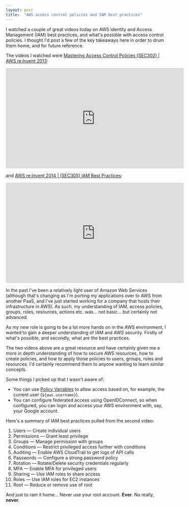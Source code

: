 ```yaml
---
layout: post
title:  "AWS access control policies and IAM best practices"
---
```


I watched a couple of great videos today on AWS Identity and Access Management (IAM) best practices, and what's possible with access control policies. I thought I'd post a few of the key takeaways here in order to drum them home, and for future reference.

The videos I watched were [Mastering Access Control Policies (SEC302) | AWS re:Invent 2013](https://www.youtube.com/watch?t=33&v=Rkr5enrsMks):
<p><iframe width="560" height="315" src="https://www.youtube.com/embed/Rkr5enrsMks" frameborder="0" allowfullscreen></iframe></p>
  
and [AWS re:Invent 2014 | (SEC305) IAM Best Practices](https://www.youtube.com/watch?v=ZhvXW-ILyPs):
  
<p><iframe width="560" height="315" src="https://www.youtube.com/embed/ZhvXW-ILyPs" frameborder="0" allowfullscreen></iframe></p>
  
In the past I've been a relatively light user of Amazon Web Services (although that's changing as I'm porting my applications over to AWS from another PaaS, and I've just started working for a company that hosts their infrastructure in AWS). As such, my understanding of IAM, access policies, groups, roles, resources, actions etc. was... not basic... but certainly not advanced.

As my new role is going to be a lot more hands on in the AWS environment, I wanted to gain a deeper understanding of IAM and AWS security. Firstly of what's possible, and secondly, what are the best practices.

The two videos above are a great resource and have certainly given me a more in depth understanding of how to secure AWS resources, how to create policies, and how to apply those policies to users, groups, roles and resources. I'd certainly recommend them to anyone wanting to learn similar concepts.

Some things I picked up that I wasn't aware of:

* You can use [Policy Variables](http://docs.aws.amazon.com/IAM/latest/UserGuide/PolicyVariables.html) to allow access based on, for example, the current user (`${aws.username}`).
* You can configure federated access using OpenIDConnect, so when configured, you can login and access your AWS environment with, say, your Google account.

Here's a summary of IAM best practices pulled from the second video:

1. Users — Create individual users
2. Permissions — Grant least privilege
3. Groups — Manage permission with groups
4. Conditions — Restrict privileged access further with conditions
5. Auditing — Enable AWS CloudTrail to get logs of API calls
6. Passwords — Configure a strong password policy
7. Rotation — Rotate/Delete security credentials regularly
8. MFA — Enable MFA for privileged users
9. Sharing — Use IAM roles to share access
10. Roles — Use IAM roles for EC2 instances
11. Root — Reduce or remove use of root 

And just to ram it home... Never use your root account. **Ever**. No really, **never**.